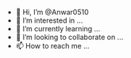 - 👋 Hi, I’m @Anwar0510
- 👀 I’m interested in ...
- 🌱 I’m currently learning ...
- 💞️ I’m looking to collaborate on ...
- 📫 How to reach me ...

<!---
Anwar0510/Anwar0510 is a ✨ special ✨ repository because its `README.md` (this file) appears on your GitHub profile.
You can click the Preview link to take a look at your changes.
-----
Mari memprogram prennnn
